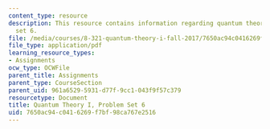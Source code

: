 ```yaml
---
content_type: resource
description: This resource contains information regarding quantum theory I, problem
  set 6.
file: /media/courses/8-321-quantum-theory-i-fall-2017/7650ac94c0416269f7bf98ca767e2516_MIT8_321F17_Pset6.pdf
file_type: application/pdf
learning_resource_types:
- Assignments
ocw_type: OCWFile
parent_title: Assignments
parent_type: CourseSection
parent_uid: 961a6529-5931-d77f-9cc1-043f9f57c379
resourcetype: Document
title: Quantum Theory I, Problem Set 6
uid: 7650ac94-c041-6269-f7bf-98ca767e2516
---
```

